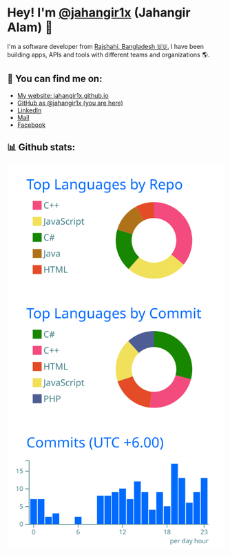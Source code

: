 # Hey! I'm [@jahangir1x](https://github.com/jahangir1x) (Jahangir Alam) 👋

I'm a software developer from [Rajshahi, Bangladesh 🇧🇩.](https://goo.gl/maps/U1H6bHT7XYhkK6tk7)
I have been building apps, APIs and tools with different teams and organizations 🌎.

## 🔗 You can find me on:

* [My website: jahangir1x.github.io](https://jahangir1x.github.io/)
* [GitHub as @jahangir1x (you are here)](https://github.com/jahangir1x)
* [LinkedIn](https://linkedin.com/in/jahangir1x)
* [Mail](mailto:x00jahangir@gmail.com)
* [Facebook](https://fb.me/rocky.0x00)

## 📊 Github stats:

<!-- ![github overview stats](http://github-profile-summary-cards.vercel.app/api/cards/profile-details?username=jahangir1x&theme=transparent) -->

<p>
    <img src="./profile-summary-card-output/transparent/1-repos-per-language.svg" alt="language stats based on repos" />
    <img src="./profile-summary-card-output/transparent/2-most-commit-language.svg" alt="language stats based on commits" />
    <img src="./profile-summary-card-output/transparent/4-productive-time.svg" alt="productive time stats based on utc+6" />
</p>
